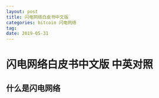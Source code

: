 ```yaml
---
layout: post
title: 闪电网络白皮书中文版
categories: bitcoin 闪电网络
tag: 
date: 2019-05-31
---
```


# 闪电网络白皮书中文版 中英对照

## 什么是闪电网络